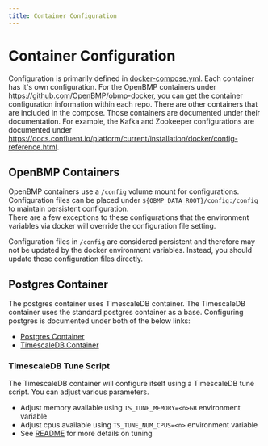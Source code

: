 ```yaml
---
title: Container Configuration
---
```




# Container Configuration

Configuration is primarily defined in [docker-compose.yml](https://github.com/OpenBMP/obmp-docker/blob/main/docker-compose.yml).  Each container has it's own configuration. 
For the OpenBMP containers under https://github.com/OpenBMP/obmp-docker, you can get the container configuration information within each repo.  There are other containers 
that are included in the compose.  Those containers are documented under their documentation.  For example, the Kafka and Zookeeper configurations are documented under
https://docs.confluent.io/platform/current/installation/docker/config-reference.html.   


## OpenBMP Containers

OpenBMP containers use a ```/config``` volume mount for configurations.  Configuration files can be placed 
under ```${OBMP_DATA_ROOT}/config:/config``` to maintain persistent configuration.  
There are a few exceptions to these configurations that the environment variables via docker
will override the configuration file setting. 

Configuration files in ```/config``` are considered persistent and therefore may not be updated
by the docker environment variables.   Instead, you should update those configuration files
directly. 

## Postgres Container

The postgres container uses TimescaleDB container.  The TimescaleDB container uses the standard postgres
container as a base. Configuring postgres is documented under both of the below links:

* [Postgres Container](https://hub.docker.com/_/postgres)
* [TimescaleDB Container](https://docs.timescale.com/timescaledb/latest/how-to-guides/configuration/docker-config/)

### TimescaleDB Tune Script
The TimescaleDB container will configure itself using a TimescaleDB tune script. You can adjust various
parameters. 

* Adjust memory available using ```TS_TUNE_MEMORY=<n>GB``` environment variable
* Adjust cpus available using ```TS_TUNE_NUM_CPUS=<n>``` environment variable
* See [README](https://github.com/timescale/timescaledb-docker/blob/master/README.md) for more details on tuning





